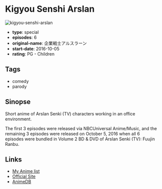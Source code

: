 # Kigyou Senshi Arslan

![kigyou-senshi-arslan](https://cdn.myanimelist.net/images/anime/11/77775.jpg)

-   **type**: special
-   **episodes**: 6
-   **original-name**: 企業戦士アルスラーン
-   **start-date**: 2016-10-05
-   **rating**: PG - Children

## Tags

-   comedy
-   parody

## Sinopse

Short anime of Arslan Senki (TV) characters working in an office environment.

The first 3 episodes were released via NBCUniversal Anime/Music, and the remaining 3 episodes were released on October 5, 2016 when all 6 episodes were bundled in Volume 2 BD & DVD of Arslan Senki (TV): Fuujin Ranbu.

## Links

-   [My Anime list](https://myanimelist.net/anime/32412/Kigyou_Senshi_Arslan)
-   [Official Site](http://www.arslan.jp/news/index00840000.html)
-   [AnimeDB](http://anidb.info/perl-bin/animedb.pl?show=anime&aid=10910)
